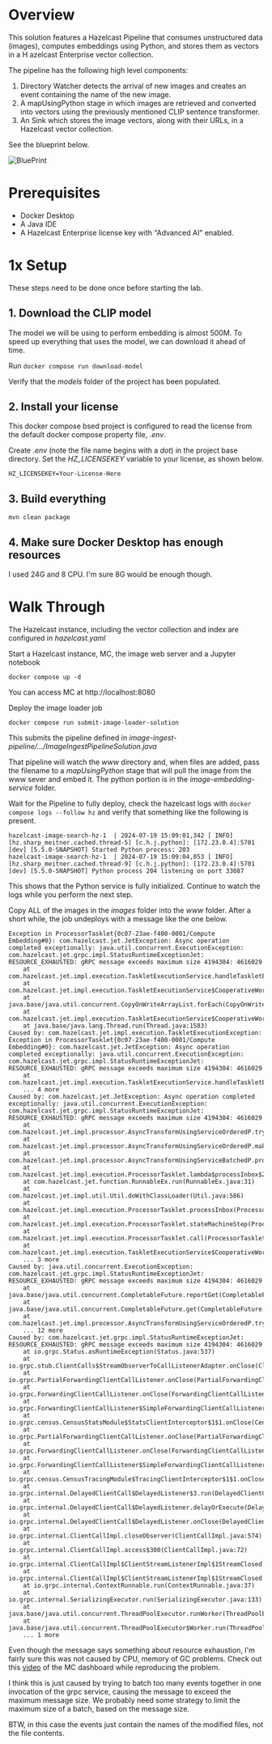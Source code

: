 # Overview 

This solution features a Hazelcast Pipeline that consumes unstructured data 
(images), computes embeddings using Python, and stores them as vectors in a H
azelcast Enterprise vector collection.

The pipeline has the following high level components:
1. Directory Watcher detects the arrival of new images and creates an event 
containing the name of the new image.
2. A mapUsingPython stage in which images are retrieved and converted into 
vectors using the previously mentioned CLIP sentence transformer.
3. An Sink which stores the image vectors, along with their URLs, in
a Hazelcast vector collection.

See the blueprint below.

![BluePrint](resources/blueprint.png)

# Prerequisites

- Docker Desktop
- A Java IDE
- A Hazelcast Enterprise license key with "Advanced AI" enabled.


# 1x Setup

These steps need to be done once before starting the lab.

## 1. Download the CLIP model
The model we will be using to perform embedding is almost 500M.  To speed 
up everything that uses the model, we can download it ahead of time.

Run `docker compose run download-model`

Verify that the _models_ folder of the project has been populated.

## 2. Install your license
This docker compose bsed project is configured to read the license from 
the default docker compose property file, _.env_.

Create _.env_ (note the file name begins with a _dot_) in the project base 
directory.  Set the _HZ_LICENSEKEY_ variable to your license, as shown below.
```
HZ_LICENSEKEY=Your-License-Here
```

## 3. Build everything

```
mvn clean package
```

## 4. Make sure Docker Desktop has enough resources

I used 24G and 8 CPU.  I'm sure 8G would be enough though. 

# Walk Through

The Hazelcast instance, including the vector collection and index are 
configured in _hazelcast.yaml_

Start a Hazelcast instance, MC, the image web server and a Jupyter notebook
```
docker compose up -d
```

You can access MC at http://localhost:8080


Deploy the image loader job
```
docker compose run submit-image-loader-solution
```
This submits the pipeline defined in _image-ingest-pipeline/.../ImageIngestPipelineSolution.java_

That pipeline will watch the _www_ directory and, when files are added,
pass the filename to a _mapUsingPython_ stage that will pull the image 
from the www sever and embed it.   The python portion is in the 
_image-embedding-service_ folder.

Wait for the Pipeline to fully deploy, check the hazelcast logs with 
`docker compose logs --follow hz` and verify that something like the following 
is present.

```
hazelcast-image-search-hz-1  | 2024-07-19 15:09:01,342 [ INFO] [hz.sharp_meitner.cached.thread-5] [c.h.j.python]: [172.23.0.4]:5701 [dev] [5.5.0-SNAPSHOT] Started Python process: 203
hazelcast-image-search-hz-1  | 2024-07-19 15:09:04,053 [ INFO] [hz.sharp_meitner.cached.thread-9] [c.h.j.python]: [172.23.0.4]:5701 [dev] [5.5.0-SNAPSHOT] Python process 204 listening on port 33087
```

This shows that the Python service is fully initialized.  Continue to 
watch the logs while you perform the next step.

Copy ALL of the images in the _images_ folder into the _www_ folder.   After a 
short while, the job undeploys with a message like the one below.

```
Exception in ProcessorTasklet{0c07-23ae-f400-0001/Compute Embedding#0}: com.hazelcast.jet.JetException: Async operation completed exceptionally: java.util.concurrent.ExecutionException: com.hazelcast.jet.grpc.impl.StatusRuntimeExceptionJet: RESOURCE_EXHAUSTED: gRPC message exceeds maximum size 4194304: 4616029
	at com.hazelcast.jet.impl.execution.TaskletExecutionService.handleTaskletExecutionError(TaskletExecutionService.java:289)
	at com.hazelcast.jet.impl.execution.TaskletExecutionService$CooperativeWorker.runTasklet(TaskletExecutionService.java:413)
	at java.base/java.util.concurrent.CopyOnWriteArrayList.forEach(CopyOnWriteArrayList.java:891)
	at com.hazelcast.jet.impl.execution.TaskletExecutionService$CooperativeWorker.run(TaskletExecutionService.java:372)
	at java.base/java.lang.Thread.run(Thread.java:1583)
Caused by: com.hazelcast.jet.impl.execution.TaskletExecutionException: Exception in ProcessorTasklet{0c07-23ae-f400-0001/Compute Embedding#0}: com.hazelcast.jet.JetException: Async operation completed exceptionally: java.util.concurrent.ExecutionException: com.hazelcast.jet.grpc.impl.StatusRuntimeExceptionJet: RESOURCE_EXHAUSTED: gRPC message exceeds maximum size 4194304: 4616029
	at com.hazelcast.jet.impl.execution.TaskletExecutionService.handleTaskletExecutionError(TaskletExecutionService.java:288)
	... 4 more
Caused by: com.hazelcast.jet.JetException: Async operation completed exceptionally: java.util.concurrent.ExecutionException: com.hazelcast.jet.grpc.impl.StatusRuntimeExceptionJet: RESOURCE_EXHAUSTED: gRPC message exceeds maximum size 4194304: 4616029
	at com.hazelcast.jet.impl.processor.AsyncTransformUsingServiceOrderedP.tryFlushQueue(AsyncTransformUsingServiceOrderedP.java:205)
	at com.hazelcast.jet.impl.processor.AsyncTransformUsingServiceOrderedP.makeRoomInQueue(AsyncTransformUsingServiceOrderedP.java:118)
	at com.hazelcast.jet.impl.processor.AsyncTransformUsingServiceBatchedP.process(AsyncTransformUsingServiceBatchedP.java:67)
	at com.hazelcast.jet.impl.execution.ProcessorTasklet.lambda$processInbox$2f647568$2(ProcessorTasklet.java:490)
	at com.hazelcast.jet.function.RunnableEx.run(RunnableEx.java:31)
	at com.hazelcast.jet.impl.util.Util.doWithClassLoader(Util.java:586)
	at com.hazelcast.jet.impl.execution.ProcessorTasklet.processInbox(ProcessorTasklet.java:490)
	at com.hazelcast.jet.impl.execution.ProcessorTasklet.stateMachineStep(ProcessorTasklet.java:341)
	at com.hazelcast.jet.impl.execution.ProcessorTasklet.call(ProcessorTasklet.java:291)
	at com.hazelcast.jet.impl.execution.TaskletExecutionService$CooperativeWorker.runTasklet(TaskletExecutionService.java:407)
	... 3 more
Caused by: java.util.concurrent.ExecutionException: com.hazelcast.jet.grpc.impl.StatusRuntimeExceptionJet: RESOURCE_EXHAUSTED: gRPC message exceeds maximum size 4194304: 4616029
	at java.base/java.util.concurrent.CompletableFuture.reportGet(CompletableFuture.java:396)
	at java.base/java.util.concurrent.CompletableFuture.get(CompletableFuture.java:2073)
	at com.hazelcast.jet.impl.processor.AsyncTransformUsingServiceOrderedP.tryFlushQueue(AsyncTransformUsingServiceOrderedP.java:200)
	... 12 more
Caused by: com.hazelcast.jet.grpc.impl.StatusRuntimeExceptionJet: RESOURCE_EXHAUSTED: gRPC message exceeds maximum size 4194304: 4616029
	at io.grpc.Status.asRuntimeException(Status.java:537)
	at io.grpc.stub.ClientCalls$StreamObserverToCallListenerAdapter.onClose(ClientCalls.java:481)
	at io.grpc.PartialForwardingClientCallListener.onClose(PartialForwardingClientCallListener.java:39)
	at io.grpc.ForwardingClientCallListener.onClose(ForwardingClientCallListener.java:23)
	at io.grpc.ForwardingClientCallListener$SimpleForwardingClientCallListener.onClose(ForwardingClientCallListener.java:40)
	at io.grpc.census.CensusStatsModule$StatsClientInterceptor$1$1.onClose(CensusStatsModule.java:814)
	at io.grpc.PartialForwardingClientCallListener.onClose(PartialForwardingClientCallListener.java:39)
	at io.grpc.ForwardingClientCallListener.onClose(ForwardingClientCallListener.java:23)
	at io.grpc.ForwardingClientCallListener$SimpleForwardingClientCallListener.onClose(ForwardingClientCallListener.java:40)
	at io.grpc.census.CensusTracingModule$TracingClientInterceptor$1$1.onClose(CensusTracingModule.java:494)
	at io.grpc.internal.DelayedClientCall$DelayedListener$3.run(DelayedClientCall.java:489)
	at io.grpc.internal.DelayedClientCall$DelayedListener.delayOrExecute(DelayedClientCall.java:453)
	at io.grpc.internal.DelayedClientCall$DelayedListener.onClose(DelayedClientCall.java:486)
	at io.grpc.internal.ClientCallImpl.closeObserver(ClientCallImpl.java:574)
	at io.grpc.internal.ClientCallImpl.access$300(ClientCallImpl.java:72)
	at io.grpc.internal.ClientCallImpl$ClientStreamListenerImpl$1StreamClosed.runInternal(ClientCallImpl.java:742)
	at io.grpc.internal.ClientCallImpl$ClientStreamListenerImpl$1StreamClosed.runInContext(ClientCallImpl.java:723)
	at io.grpc.internal.ContextRunnable.run(ContextRunnable.java:37)
	at io.grpc.internal.SerializingExecutor.run(SerializingExecutor.java:133)
	at java.base/java.util.concurrent.ThreadPoolExecutor.runWorker(ThreadPoolExecutor.java:1144)
	at java.base/java.util.concurrent.ThreadPoolExecutor$Worker.run(ThreadPoolExecutor.java:642)
	... 1 more

```

Even though the message says something about resource exhaustion, I'm fairly 
sure this was not caused by CPU, memory of GC problems.  Check out this 
[video](watchme.mp4) of the MC dashboard while reproducing the problem.

I think this is just caused by trying to batch too many events together in 
one invocation of the grpc service, causing the message to exceed the 
maximum message size.  We probably need some strategy to 
limit the maximum size of a batch, based on the message size.

BTW, in this case the events just contain the names of the modified files, 
not the file contents.

